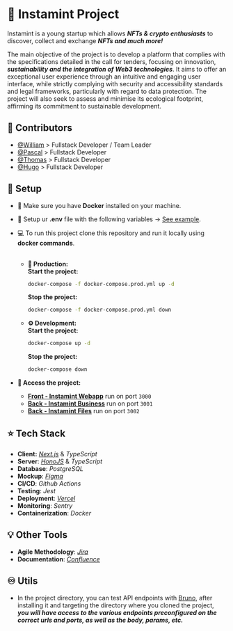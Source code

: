 # 🔮 Instamint Project

Instamint is a young startup which allows _**NFTs & crypto enthusiasts**_ to discover, collect and exchange _**NFTs and much more!**_


The main objective of the project is to develop a platform that complies with the specifications detailed in the call for tenders, focusing on innovation, **_sustainability and the integration of Web3 technologies_**. It aims to offer an exceptional user experience through an intuitive and engaging user interface, while strictly complying with security and accessibility standards and legal frameworks, particularly with regard to data protection. The project will also seek to assess and minimise its ecological footprint, affirming its commitment to sustainable development.

## 🐐 Contributors

- [@William](https://github.com/william-wtr92) > Fullstack Developer / Team Leader
- [@Pascal](https://github.com/Scalpal) > Fullstack Developer
- [@Thomas](https://github.com/Thomas-De-Oliveira) > Fullstack Developer
- [@Hugo](https://github.com/vaillanh) > Fullstack Developer

## 🔨 Setup

- 🐳 Make sure you have **Docker** installed on your machine.
- 📝 Setup ur **.env** file with the following variables -> [See example](https://github.com/william-wtr92/instamint/blob/main/.env.example).


- 💻 To run this project clone this repository and run it locally using **docker commands**. <br><br>

  - __**🚀 Production:**__ <br>
    **Start  the project:**
    ```bash
    docker-compose -f docker-compose.prod.yml up -d
    ```
   
    **Stop the project:**
    ```bash
    docker-compose -f docker-compose.prod.yml down
    ```
    
  - __**⚙️ Development:**__ <br>
      **Start  the project:**
      ```bash
      docker-compose up -d
      ```
  
      **Stop the project:**
      ```bash
      docker-compose down
      ```
    
- **🔗 Access the project:** <br>
  - **[Front - Instamint Webapp](http://localhost:3000)** run on port `3000`
  - **[Back - Instamint Business](http://localhost:3001)** run on port `3001`
  - **[Back - Instamint Files](http://localhost:3002)** run on port `3002`

## ⭐️ Tech Stack

- **Client:** [_Next.js_](https://nextjs.org/docs) & _TypeScript_
- **Server**: [_HonoJS_](https://hono.dev/getting-started/basic) & _TypeScript_
- **Database**: _PostgreSQL_
- **Mockup**: [_Figma_](https://www.figma.com/file/0vj1ZxDcGJ6YeGLdaouf2u/UI-UX-design?type=design&node-id=0-1&mode=design&t=BJOmZmtqybA)
- **CI/CD**: _Github Actions_
- **Testing**: _Jest_ 
- **Deployment**: [_Vercel_](https://vercel.com/)
- **Monitoring**: _Sentry_
- **Containerization**: _Docker_

## 💡 Other Tools

- **Agile Methodology**: [_Jira_](https://project-william.atlassian.net/jira/software/c/projects/ITM/boards/4/backlog)
- **Documentation**: [_Confluence_](https://project-william.atlassian.net/wiki/spaces/ITM/pages/16679168/Model+Product+Requirements)

## ♾️ Utils 

- In the project directory, you can test API endpoints with [Bruno](https://www.usebruno.com/), after installing it and targeting the directory where you cloned the project, _**you will have access to the various endpoints preconfigured on the correct urls and ports, as well as the body, params, etc.**_

